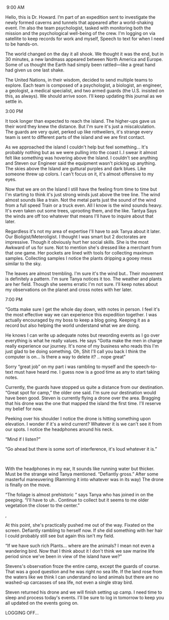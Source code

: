  9:00 AM

Hello, this is Dr. Howard. I’m part of an expedition sent to investigate the newly formed caverns and tunnels that appeared after a world-shaking event. I’m also the team psychologist, tasked with monitoring both the mission and the psychological well-being of the crew. I'm logging on via satellite to keep records for work and myself, Speech to text for when I need to be hands-on.



The world changed on the day it all shook. We thought it was the end, but in 30 minutes, a new landmass appeared between North America and Europe. Some of us thought the Earth had simply been rattled—like a great hand had given us one last shake.



The United Nations, in their wisdom, decided to send multiple teams to explore. Each team is composed of a psychologist, a biologist, an engineer, a geologist, a medical specialist, and two armed guards (the U.S. insisted on this, as always). We should arrive soon. I’ll keep updating this journal as we settle in.



3:00 PM



It took longer than expected to reach the island. The higher-ups gave us their word they knew the distance. But I'm sure it's just a miscalculation. The guards are very quiet, perked up like rottweilers, it's strange every team is sent to different parts of the island and we are first contact.  



As we approached the island I couldn't help but feel something… It's probably nothing but as we were pulling into the coast I..I swear it almost felt like something was hovering above the Island. I couldn't see anything and Steven our Engineer said the equipment wasn't picking up anything. The skies above the Island are guttural purples and dark blues. Like someone threw up colors. I can't focus on it, it's almost offensive to my eyes. 



Now that we are on the Island I still have the feeling from time to time but I'm starting to think it's just strong winds just above the tree line. The wind almost sounds like a train. Not the metal parts just the sound of the wind from a full speed Train or a truck even. All I know is the wind sounds heavy. It's even taken out some trees, uprooting them, and the like. Tantya Says the winds are off too whatever that means I'll have to inquire about that later.



Regardless it's not my area of expertise I'll have to ask Tanya about it later. Our Bioligist/Meteroligist. I thought I was smart but 2 doctorates are impressive. Though it obviously hurt her social skills. She is the most Awkward of us for sure. Not to mention she's dressed like a merchant from that one game. Her pockets are lined with tools for collecting maximum samples. Collecting samples I notice the plants dripping a gooey mess similar to the sky. 



The leaves are almost trembling. I'm sure it's the wind but.. Their movement is definitely a pattern. I'm sure Tanya notices it too. The weather and plants are her field. Though she seems erratic I'm not sure. I'll keep notes about my observations on the planet and cross notes with her later.



7:00 PM

“Gotta make sure I get the whole day down, with notes in person. I feel it's the most effective way we can experience this expedition together. I was actually encouraged by my boss to keep a blog going. Keeping it as a record but also helping the world understand what we are doing. 



He knows I can write up adequate notes but rewording events as I go over everything is what he really values. He says “Gotta make the men in charge really experience our journey. It's none of my business who reads this I'm just glad to be doing something. Oh, Shit I'll call you back I think the computer is on... Is there a way to delete it? .. nope great”



Sorry “great job” on my part i was rambling to myself and the speech-to-text must have heard me. I guess now is a good time as any to start taking notes.



Currently, the guards have stopped us quite a distance from our destination. “Great spot for camp,” the older one said. I'm sure our destination would have been good. Steven is currently flying a drone over the area. Bragging that his drone was the one that mapped the island the first time. I'll reserve my belief for now.



Peeking over his shoulder I notice the drone is hitting something upon elevation. I wonder if it's a wind current? Whatever it is we can't see it from our spots. I notice the headphones around his neck.

“Mind if I listen?”



“Go ahead but there is some sort of interference, it's loud whatever it is.”

 

With the headphones in my ear, It sounds like running water but thicker. Must be the strange wind Tanya mentioned. “Defiantly gross.” After some masterful maneuvering (Ramming it into whatever was in its way) The drone is finally on the move. 



“The foliage is almost prehistoric “ says Tanya who has joined in on the peeping. “I'll have to uh.. Continue to collect but it seems to me older vegetation the closer to the center.” 

,

At this point, she's practically pushed me out of the way. Fixated on the screen. Defiantly rambling to herself now. If she did something with her hair I could probably still see but again this isn't my field. 



“If we have such rich Plants… where are the animals? I mean not even a wandering bird. Now that I think about it I don't think we saw marine life period since we've been in view of the island have we?”



Stevens's observation froze the entire camp, except the guards of course. That was a good question and he was right no sea life. If the land rose from the waters like we think I can understand no land animals but there are no washed-up carcasses of sea life, not even a single stray bird. 



Steven returned his drone and we will finish setting up camp. I need time to sleep and process today's events. I'll be sure to log in tomorrow to keep you all updated on the events going on.



LOGGING OFF…

